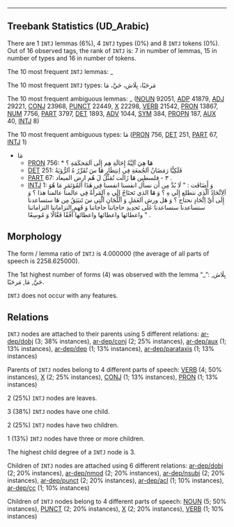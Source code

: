 

--------------------------------------------------------------------------------

## Treebank Statistics (UD_Arabic)

There are 1 `INTJ` lemmas (6%), 4 `INTJ` types (0%) and 8 `INTJ` tokens (0%).
Out of 16 observed tags, the rank of `INTJ` is: 7 in number of lemmas, 15 in number of types and 16 in number of tokens.

The 10 most frequent `INTJ` lemmas: _

The 10 most frequent `INTJ` types:  مَرحَبًا، بِلَاش، حَيَّ، مَا

The 10 most frequent ambiguous lemmas: _ ([NOUN]() 92051, [ADP]() 41879, [ADJ]() 29221, [CONJ]() 23968, [PUNCT]() 22449, [X]() 22298, [VERB]() 21542, [PRON]() 13867, [NUM]() 7756, [PART]() 3797, [DET]() 1893, [ADV]() 1044, [SYM]() 384, [PROPN]() 187, [AUX]() 40, [INTJ]() 8)

The 10 most frequent ambiguous types:  مَا ([PRON]() 756, [DET]() 251, [PART]() 67, [INTJ]() 1)


* مَا
  * [PRON]() 756: * <b>مَا</b> هِيَ آلِيَّةُ إِحَالَةِ هِم إِلَى اَلمَحكَمَةِ ؟
  * [DET]() 251: فَلَكِيًّا رَمَضَانُ اَلجُمعَةِ فِي اِنتِظَارِ <b>مَا</b> سَ تُقَرِّرُ هُ اَلرُّؤيَةُ
  * [PART]() 67: ٣ - فلسطين <b>مَا</b> زَالَت تُمَثِّلُ لَ هُم ارض الميعاد .
  * [INTJ]() 1: وَ أَضَافَت : " لَا بُدَّ مِن أَن نسأل انفسنا انفسنا فِي هٰذَا اَلمُؤتَمَرِ مَا هُوَ اَلِاتِّحَادُ اَلَّذِي نتطلع إِلَي هِ ؟ وَ <b>مَا</b> الذي تَحتَاجُ إِلَي هِ اَلمَرأَةُ فِي عالمنا عالمنا هذا ؟ وَ إِلَى أَيِّ اِتِّحَادٍ نحتاج ؟ وَ هَل ورش اَلعَمَلِ وَ اَللِّجَانِ اَلَّتِي سَ تَنبَثِقُ مِن هَا ستساعدنا ستساعدنا ستساعدنا عَلَى تَحدِيدِ حاجاتنا حاجاتنا وَ فَهمِ التزاماتنا التزاماتنا واعطائها واعطائها واعطائها أُفُقًا فَعَّالًا وَ مُوسِعًا " .

## Morphology

The form / lemma ratio of `INTJ` is 4.000000 (the average of all parts of speech is 2258.625000).

The 1st highest number of forms (4) was observed with the lemma “_”: بِلَاش, حَيَّ, مَا, مَرحَبًا.

`INTJ` does not occur with any features.


## Relations

`INTJ` nodes are attached to their parents using 5 different relations: [ar-dep/dobj]() (3; 38% instances), [ar-dep/conj]() (2; 25% instances), [ar-dep/aux]() (1; 13% instances), [ar-dep/dep]() (1; 13% instances), [ar-dep/parataxis]() (1; 13% instances)

Parents of `INTJ` nodes belong to 4 different parts of speech: [VERB]() (4; 50% instances), [X]() (2; 25% instances), [CONJ]() (1; 13% instances), [PRON]() (1; 13% instances)

2 (25%) `INTJ` nodes are leaves.

3 (38%) `INTJ` nodes have one child.

2 (25%) `INTJ` nodes have two children.

1 (13%) `INTJ` nodes have three or more children.

The highest child degree of a `INTJ` node is 3.

Children of `INTJ` nodes are attached using 6 different relations: [ar-dep/dobj]() (2; 20% instances), [ar-dep/nmod]() (2; 20% instances), [ar-dep/nsubj]() (2; 20% instances), [ar-dep/punct]() (2; 20% instances), [ar-dep/acl]() (1; 10% instances), [ar-dep/cc]() (1; 10% instances)

Children of `INTJ` nodes belong to 4 different parts of speech: [NOUN]() (5; 50% instances), [PUNCT]() (2; 20% instances), [X]() (2; 20% instances), [VERB]() (1; 10% instances)

